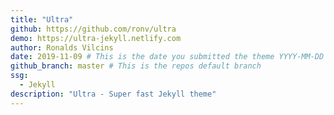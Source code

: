```yaml
---
title: "Ultra"
github: https://github.com/ronv/ultra
demo: https://ultra-jekyll.netlify.com
author: Ronalds Vilcins
date: 2019-11-09 # This is the date you submitted the theme YYYY-MM-DD
github_branch: master # This is the repos default branch
ssg:
  - Jekyll
description: "Ultra - Super fast Jekyll theme"
---
```

